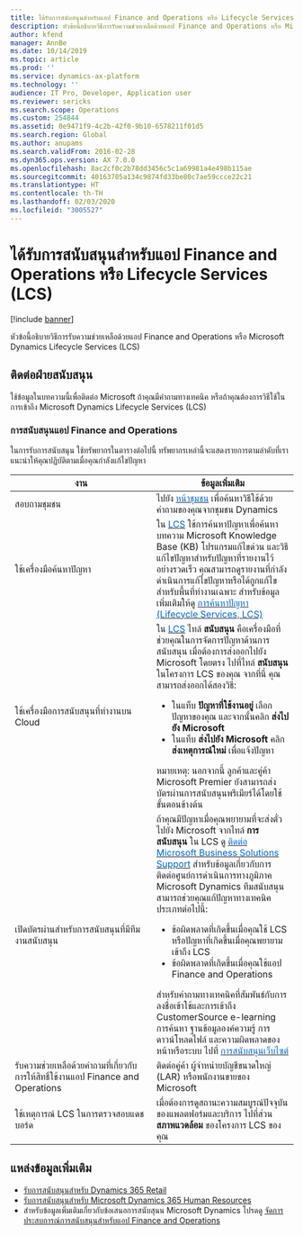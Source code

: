 ```yaml
---
title: ได้รับการสนับสนุนสำหรับแอป Finance and Operations หรือ Lifecycle Services (LCS)
description: หัวข้อนี้อธิบายวิธีการรับความช่วยเหลือด้วยแอป Finance and Operations หรือ Microsoft Dynamics Lifecycle Services (LCS)
author: kfend
manager: AnnBe
ms.date: 10/14/2019
ms.topic: article
ms.prod: ''
ms.service: dynamics-ax-platform
ms.technology: ''
audience: IT Pro, Developer, Application user
ms.reviewer: sericks
ms.search.scope: Operations
ms.custom: 254844
ms.assetid: 0e9471f9-4c2b-42f0-9b10-6578211f01d5
ms.search.region: Global
ms.author: anupams
ms.search.validFrom: 2016-02-28
ms.dyn365.ops.version: AX 7.0.0
ms.openlocfilehash: 8ac2cf0c2b78dd3456c5c1a69981a4e498b115ae
ms.sourcegitcommit: 40163705a134c9874fd33be80c7ae59ccce22c21
ms.translationtype: HT
ms.contentlocale: th-TH
ms.lasthandoff: 02/03/2020
ms.locfileid: "3005527"
---
```

# <a name="get-support-for-finance-and-operations-apps-or-lifecycle-services-lcs"></a>ได้รับการสนับสนุนสำหรับแอป Finance and Operations หรือ Lifecycle Services (LCS)

[!include [banner](../includes/banner.md)]

หัวข้อนี้อธิบายวิธีการรับความช่วยเหลือด้วยแอป Finance and Operations หรือ Microsoft Dynamics Lifecycle Services (LCS) 

## <a name="contact-support"></a>ติดต่อฝ่ายสนับสนุน

ใช้ข้อมูลในบทความนี้เพื่อติดต่อ Microsoft ถ้าคุณมีคำถามทางเทคนิค หรือถ้าคุณต้องการวิธีใช้ในการเข้าถึง Microsoft Dynamics Lifecycle Services (LCS)

### <a name="finance-and-operations-apps-support"></a>การสนับสนุนแอป Finance and Operations

ในการรับการสนับสนุน ใช้ทรัพยากรในตารางต่อไปนี้ ทรัพยากรเหล่านี้จะแสดงรายการตามลำดับที่เราแนะนำให้คุณปฏิบัติตามเมื่อคุณกำลังแก้ไขปัญหา

<table>
<colgroup>
<col width="33%" />
<col width="33%" />
</colgroup>
<thead>
<tr class="header">
<th>งาน</th>
<th>ข้อมูลเพิ่มเติม</th>
</tr>
</thead>
<tbody>
<tr class="odd">
<td>สอบถามชุมชน</td>
<td>ไปยัง <a href="https://go.microsoft.com/fwlink/?linkid=2013438"><span style="color: #0066cc;">หน้าชุมชน</span></a> เพื่อค้นหาวิธีใช้ด้วยคำถามของคุณจากชุมชน Dynamics</td>
</tr>
<tr class="even">
<td>ใช้เครื่องมือค้นหาปัญหา</td>
<td>ใน <a href="https://lcs.dynamics.com/"><span style="color: #0066cc;">LCS</span></a> ใช้การค้นหาปัญหาเพื่อค้นหาบทความ Microsoft Knowledge Base (KB) โปรแกรมแก้ไขด่วน และวิธีแก้ไขปัญหาสำหรับปัญหาที่รายงานไว้อย่างรวดเร็ว คุณสามารถดูรายงานที่กำลังดำเนินการแก้ไขปัญหาหรือได้ถูกแก้ไขสำหรับพื้นที่ทำงานเฉพาะ สำหรับข้อมูลเพิ่มเติมให้ดู <a href="issue-search-lcs.md"><span style="color: #0066cc;">การค้นหาปัญหา (Lifecycle Services, LCS)</span></a></td>
</tr>
<tr class="odd">
<td>ใช้เครื่องมือการสนับสนุนที่ทำงานบน Cloud</td>
<td>ใน <a href="https://lcs.dynamics.com/"><span style="color: #0066cc;">LCS</span></a> ไทล์ <strong>สนับสนุน</strong> คือเครื่องมือที่ช่วยคุณในการจัดการปัญหาด้านการสนับสนุน เมื่อต้องการส่งออกไปยัง Microsoft โดยตรง ไปที่ไทล์ <strong>สนับสนุน</strong> ในโครงการ LCS ของคุณ จากที่นี่ คุณสามารถส่งออกได้สองวิธี:
<ul>
<li>ในแท็บ <strong>ปัญหาที่ใช้งานอยู่</strong> เลือกปัญหาของคุณ และจากนั้นคลิก <strong>ส่งไปยัง Microsoft</strong></li>
<li>ในแท็บ <strong>ส่งไปยัง Microsoft</strong> คลิก <strong>ส่งเหตุการณ์ใหม่</strong> เพื่อแจ้งปัญหา</li>
</ul>
หมายเหตุ: นอกจากนี้ ลูกค้าและคู่ค้า Microsoft Premier ยังสามารถส่งบัตรผ่านการสนับสนุนพรีเมียร์ได้โดยใช้ขั้นตอนข้างต้น</td>
</tr>
<tr class="even">
<td>เปิดบัตรผ่านสำหรับการสนับสนุนที่มีทีมงานสนับสนุน</td>
<td>ถ้าคุณมีปัญหาเมื่อคุณพยายามที่จะส่งตั๋วไปยัง Microsoft จากไทล์ <strong>การสนับสนุน</strong> ใน LCS ดู <a href="https://mbs.microsoft.com/customersource/northamerica/ax/support/support-news/global_support_contacts_eng"><span style="color: #0066cc;">ติดต่อ Microsoft Business Solutions Support</span></a> สำหรับข้อมูลเกี่ยวกับการติดต่อศูนย์การดำเนินการทางภูมิภาค Microsoft Dynamics ทีมสนับสนุนสามารถช่วยคุณแก้ปัญหาทางเทคนิคประเภทต่อไปนี้:
<ul>
<li>ข้อผิดพลาดที่เกิดขึ้นเมื่อคุณใช้ LCS หรือปัญหาที่เกิดขึ้นเมื่อคุณพยายามเข้าถึง LCS</li>
<li>ข้อผิดพลาดที่เกิดขึ้นเมื่อคุณใช้แอป Finance and Operations</li>
</ul>
สำหรับคำถามทางเทคนิคที่สัมพันธ์กับการลงชื่อเข้าใช้และการเข้าถึง CustomerSource e-learning การค้นหา ฐานข้อมูลองค์ความรู้ การดาวน์โหลดไฟล์ และความผิดพลาดของหน้าหรือระบบ ไปที่ <a href="https://mbs2.microsoft.com/members/VoiceSupport/VoiceSupportInternal.aspx"><span style="color: #0066cc;">การสนับสนุนเว็บไซต์</span></a></td>
</tr>
<tr class="odd">
<td>รับความช่วยเหลือด้วยคำถามที่เกี่ยวกับการให้สิทธิ์ใช้งานแอป Finance and Operations</td>
<td>ติดต่อคู่ค้า ผู้จำหน่ายบัญชีขนาดใหญ่ (LAR) หรือพนักงานขายของ Microsoft</td>
</tr>
<tr class="even">
<td>ใช้เหตุการณ์ LCS ในการตรวจสอบแดชบอร์ด</td>
<td>เมื่อต้องการดูสถานะความสมบูรณ์ปัจจุบันของแพลตฟอร์มและบริการ ไปที่ส่วน <strong>สภาพแวดล้อม</strong> ของโครงการ LCS ของคุณ</td>
</tr>
</tbody>
</table>


## <a name="additional-resources"></a>แหล่งข้อมูลเพิ่มเติม
- [รับการสนับสนุนสำหรับ Dynamics 365 Retail](../../../retail/retail-support.md)
- [รับการสนับสนุนสำหรับ Microsoft Dynamics 365 Human Resources](../../../human-resources/hr-admin-troubleshooting-support.md)
- สำหรับข้อมูลเพิ่มเติมเกี่ยวกับข้อเสนอการสนับสุนน Microsoft Dynamics โปรดดู [จัดการประสบการณ์การสนับสนุนสำหรับแอป Finance and Operations](cloud-powered-support-lcs.md)

